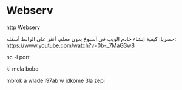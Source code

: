 # Webserv
http Webserv




 حصريا: كيفية إنشاء خادم الويب في أسبوع بدون معلم، أنقر على الرابط أسفله: 
 https://www.youtube.com/watch?v=0b-_7MaG3w8


nc -l port

ki mela bobo


mbrok a wlade l97ab w idkome 3la zepi
